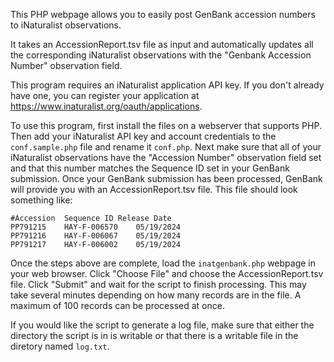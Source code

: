 This PHP webpage allows you to easily post GenBank accession numbers to iNaturalist observations.

It takes an AccessionReport.tsv file as input and automatically updates all the corresponding iNaturalist observations with the "Genbank Accession Number" observation field.

This program requires an iNaturalist application API key. If you don't already have one, you can register your application at https://www.inaturalist.org/oauth/applications.

To use this program, first install the files on a webserver that supports PHP. Then add your iNaturalist API key and account credentials to the `conf.sample.php` file and rename it `conf.php`. Next make sure that all of your iNaturalist observations have the "Accession Number" observation field set and that this number matches the Sequence ID set in your GenBank submission. Once your GenBank submission has been processed, GenBank will provide you with an AccessionReport.tsv file. This file should look something like:
```
#Accession	Sequence ID	Release Date
PP791215	HAY-F-006570	05/19/2024	
PP791216	HAY-F-006067	05/19/2024	
PP791217	HAY-F-006002	05/19/2024	
```

Once the steps above are complete, load the `inatgenbank.php` webpage in your web browser. Click "Choose File" and choose the AccessionReport.tsv file. Click "Submit" and wait for the script to finish processing. This may take several minutes depending on how many records are in the file. A maximum of 100 records can be processed at once.

If you would like the script to generate a log file, make sure that either the directory the script is in is writable or that there is a writable file in the diretory named `log.txt`.
